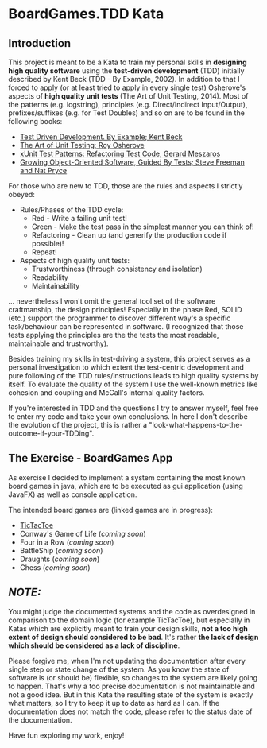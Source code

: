 # BoardGames.TDD Kata

## Introduction

This project is meant to be a Kata to train my personal skills in **designing high quality software** using the **test-driven development** (TDD) initially described by Kent Beck (TDD - By Example, 2002). In addition to that I forced to apply (or at least tried to apply in every single test) Osherove's aspects of **high quality unit tests** (The Art of Unit Testing, 2014). Most of the patterns (e.g. logstring), principles (e.g. Direct/Indirect Input/Output), prefixes/suffixes (e.g. for Test Doubles) and so on are to be found in the following books:

* [Test Driven Development. By Example; Kent Beck](https://www.amazon.de/Test-Driven-Development-Example-Signature/dp/0321146530/ref=sr_1_1?hvadid=174418276756&hvdev=c&hvlocphy=9043313&hvnetw=g&hvpos=1t1&hvqmt=e&hvrand=17704527276239390355&hvtargid=kwd-11367315361&keywords=tdd+by+example&qid=1558295104&s=gateway&sr=8-1)
* [The Art of Unit Testing; Roy Osherove](https://www.amazon.de/Art-Unit-Testing-Roy-Osherove/dp/1617290890/ref=sr_1_1?hvadid=174672266071&hvdev=c&hvlocphy=9043313&hvnetw=g&hvpos=1t1&hvqmt=e&hvrand=2716020097760218298&hvtargid=kwd-10979390115&keywords=the+art+of+unit+testing&qid=1558288735&s=gateway&sr=8-1)
* [xUnit Test Patterns: Refactoring Test Code, Gerard Meszaros](https://www.amazon.de/xUnit-Test-Patterns-Refactoring-Signature/dp/0131495054/ref=sr_1_fkmrnull_1?crid=2ONRXE79AP40N&keywords=xunit+test+patterns&qid=1558288764&s=gateway&sprefix=xunit+test%2Caps%2C165&sr=8-1-fkmrnull)
* [Growing Object-Oriented Software, Guided By Tests; Steve Freeman and Nat Pryce](https://www.amazon.de/Growing-Object-Oriented-Software-Addison-Wesley-Signature/dp/0321503627/ref=sr_1_fkmrnull_1?crid=36Y4UQD5PG64Q&keywords=growing+objectoriented+software+guided+by+tests&qid=1558295137&s=gateway&sprefix=Growing+object+orie%2Caps%2C175&sr=8-1-fkmrnull)

For those who are new to TDD, those are the rules and aspects I strictly obeyed:
 * Rules/Phases of the TDD cycle:
   * Red - Write a failing unit test!
   * Green - Make the test pass in the simplest manner you can think of!
   * Refactoring - Clean up (and generify the production code if possible)!
   * Repeat!
* Aspects of high quality unit tests:
   * Trustworthiness (through consistency and isolation)
   * Readability
   * Maintainability

... nevertheless I won't omit the general tool set of the software craftmanship, the design principles! Especially in the phase Red, SOLID (etc.) support the programmer to discover different way's a specific task/behaviour can be represented in software. (I recognized that those tests applying the principles are the the tests the most readable, maintainable and trustworthy).

Besides training my skills in test-driving a system, this project serves as a personal investigation to which extent the test-centric development and pure following of the TDD rules/instructions leads to high quality systems by itself. To evaluate the quality of the system I use the well-known metrics like cohesion and coupling and McCall's internal quality factors.

If you're interested in TDD and the questions I try to answer myself, feel free to enter my code and take your own conclusions. In here I don't describe the evolution of the project, this is rather a "look-what-happens-to-the-outcome-if-your-TDDing".

## The Exercise - BoardGames App

As exercise I decided to implement a system containing the most known board games in java, which are to be executed as gui application (using JavaFX) as well as console application.

The intended board games are (linked games are in progress):

* [TicTacToe](https://github.com/janisZisenis/BoardGames.TDDKata/blob/readme/documentation/TicTacToe.md)
* Conway's Game of Life (*coming soon*)
* Four in a Row (*coming soon*)
* BattleShip (*coming soon*)
* Draughts (*coming soon*)
* Chess (*coming soon*)

## *NOTE:*
You might judge the documented systems and the code as overdesigned in comparison to the domain logic (for example TicTacToe), but especially in Katas which are explicitly meant to train your design skills, **not a too high extent of design should considered to be bad**. It's rather **the lack of design which should be considered as a lack of discipline**.

Please forgive me, when I'm not updating the documentation after every single step or state change of the system. As you know the state of software is (or should be) flexible, so changes to the system are likely going to happen. That's why a too precise documentation is not maintainable and not a good idea. But in this Kata the resulting state of the system is exactly what matters, so I try to keep it up to date as hard as I can. If the documentation does not match the code, please refer to the status date of the documentation.

Have fun exploring my work, enjoy!
